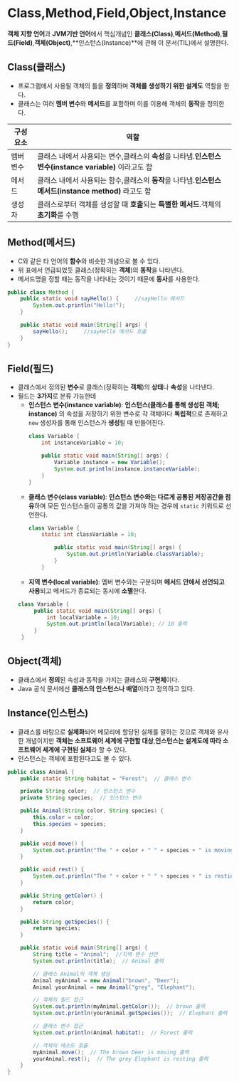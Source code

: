 # **Class**,**Method**,**Field**,**Object**,**Instance**

**객체 지향 언어**과 **JVM기반 언어**에서 핵심개념인 **클래스(Class)**,**메서드(Method)**,**필드(Field)**,**객체(Object)**,**인스턴스(Instance)**에 관해 이 문서(TIL)에서 설명한다.

## Class(클래스)
+ 프로그램에서 사용될 객체의 틀을 **정의**하며 **객체를 생성하기 위한 설계도** 역할을 한다.
+ 클래스는 여러 **멤버 변수**와 **메서드**를 포함하며 이를 이용해 객체의 **동작**을 정의한다.


|구성요소|역할|
|---|---|
|멤버 변수|클래스 내에서 사용되는 변수,클래스의 **속성**을 나타냄.**인스턴스 변수(instance variable)** 이라고도 함|
|메서드|클래스 내에서 사용되는 함수,클래스의 **동작**을 나타냄.**인스턴스 메서드(instance method)** 라고도 함|
|생성자|클래스로부터 객체를 생성할 때 **호출**되는 **특별한 메서드**.객체의 **초기화**를 수행|

## Method(메서드)
+ C와 같은 타 언어의 **함수**와 비슷한 개념으로 볼 수 있다.
+ 위 표에서 언급되었듯 클래스(정확히는 **객체**)의 **동작**을 나타낸다.
+ 메서드명을 정할 때는 동작을 나타내는 것이기 때문에 **동사**를 사용한다.
```java
public class Method {
    public static void sayHello() {     //sayHello 메서드
        System.out.println("Hello!");
    }

    public static void main(String[] args) {
        sayHello();     //sayHello 메서드 호출
    }
}
```

## Field(필드)
- 클래스에서 정의된 **변수**로 클래스(정확히는 **객체**)의 **상태**나 **속성**을 나타낸다.
- 필드는 **3가지**로 분류 가능한데
  - **인스턴스 변수(instance variable)**: **인스턴스(클래스를 통해 생성된 객체; instance)** 의 속성을 저장하기 위한 변수로 각 객체마다 **독립적**으로 존재하고 `new` 생성자를 통해 인스턴스가 **생성**될 때 만들어진다.
    ```java
    class Variable {
        int instanceVariable = 10;

        public static void main(String[] args) {
            Variable instance = new Variable();
            System.out.println(instance.instanceVariable);
        }
    }
    ```
  - **클래스 변수(class variable)**: **인스턴스 변수와는 다르게 공통된 저장공간을 점유**하며 모든 인스턴스들이 공통의 값을 가져야 하는 경우에 ``static`` 키워드로 선언한다.
    ```java
    class Variable {
        static int classVariable = 10;

            public static void main(String[] args) {
                System.out.println(Variable.classVariable);
            }
        }
    ```
   - **지역 변수(local variable)**: 멤버 변수와는 구분되며 **메서드 안에서 선언되고 사용**되고 메서드가 종료되는 동시에 **소멸**한다.
   ```java
   class Variable {
        public static void main(String[] args) {
            int localVariable = 10;
            System.out.println(localVariable); // 10 출력
        }
    }
    ```
## Object(객체)
+ 클래스에서 **정의**된 속성과 동작을 가지는 클래스의 **구현체**이다.
+ Java 공식 문서에선 **클래스의 인스턴스나 배열**이라고 정의하고 있다.
## Instance(인스턴스)
+ 클래스를 바탕으로 **실체화**되어 메모리에 할당된 실체를 말하는 것으로 객체와 유사한 개념이지만 **객체는 소프트웨어 세계에 구현할 대상**,**인스턴스는 설계도에 따라 소프트웨어 세계에 구현된 실체**라 할 수 있다.
+ 인스턴스는 객체에 포함된다고도 볼 수 있다.
```java
public class Animal {
    public static String habitat = "Forest";  // 클래스 변수

    private String color;  // 인스턴스 변수
    private String species;  // 인스턴스 변수

    public Animal(String color, String species) {
        this.color = color;
        this.species = species;
    }

    public void move() {
        System.out.println("The " + color + " " + species + " is moving.");
    }

    public void rest() {
        System.out.println("The " + color + " " + species + " is resting.");
    }

    public String getColor() {
        return color;
    }

    public String getSpecies() {
        return species;
    }

    public static void main(String[] args) {
        String title = "Animal";  //지역 변수 선언
        System.out.println(title);  // Animal 출력

        // 클래스 Animal의 객체 생성
        Animal myAnimal = new Animal("brown", "Deer");
        Animal yourAnimal = new Animal("grey", "Elephant");

        // 객체의 필드 접근
        System.out.println(myAnimal.getColor());  // brown 출력
        System.out.println(yourAnimal.getSpecies());  // Elephant 출력

        // 클래스 변수 접근
        System.out.println(Animal.habitat);  // Forest 출력

        // 객체의 메소드 호출
        myAnimal.move();  // The brown Deer is moving 출력
        yourAnimal.rest();  // The grey Elephant is resting 출력
    }
}
```